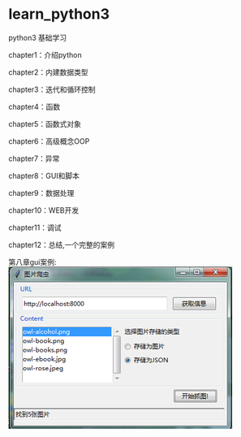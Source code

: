 # learn_python3
python3 基础学习

chapter1：介绍python

chapter2：内建数据类型

chapter3：迭代和循环控制

chapter4：函数

chapter5：函数式对象

chapter6：高级概念OOP

chapter7：异常

chapter8：GUI和脚本

chapter9：数据处理

chapter10：WEB开发

chapter11：调试

chapter12：总结,一个完整的案例

第八章gui案例:
![guiscrape](https://github.com/jwh5566/learn_python3/blob/master/guiscrape.jpg)
